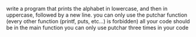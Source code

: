 write a program that prints the alphabet in lowercase, and then in uppercase, followed by a new line. you can only use the putchar function (every other function (printf, puts, etc…) is forbidden) all your code should be in the main function you can only use putchar three times in your code
